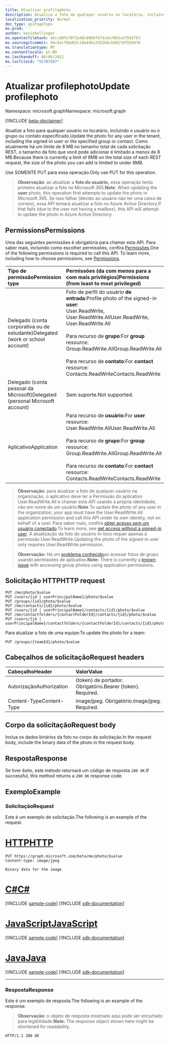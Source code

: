 ```yaml
---
title: Atualizar profilephoto
description: Atualiza a foto de qualquer usuário no locatário, incluindo o usuário conectado ou o grupo ou contato especificado. Desde lá
localization_priority: Normal
doc_type: apiPageType
ms.prod: ''
author: kevinbellinger
ms.openlocfilehash: e6ccd0fe70f2e48c890df074c6a7865cbf502f83
ms.sourcegitcommit: 94c4acf8bd03c10a44b12952b6cb4827df55b978
ms.translationtype: MT
ms.contentlocale: pt-BR
ms.lasthandoff: 06/06/2021
ms.locfileid: "52787587"
---
```

# <a name="update-profilephoto"></a><span data-ttu-id="87641-104">Atualizar profilephoto</span><span class="sxs-lookup"><span data-stu-id="87641-104">Update profilephoto</span></span>

<span data-ttu-id="87641-105">Namespace: microsoft.graph</span><span class="sxs-lookup"><span data-stu-id="87641-105">Namespace: microsoft.graph</span></span>

[!INCLUDE [beta-disclaimer](../../includes/beta-disclaimer.md)]

<span data-ttu-id="87641-106">Atualize a foto para qualquer usuário no locatário, incluindo o usuário ou o grupo ou contato especificado.</span><span class="sxs-lookup"><span data-stu-id="87641-106">Update the photo for any user in the tenant, including the signed-in user or the specified group or contact.</span></span> <span data-ttu-id="87641-107">Como atualmente há um limite de 8 MB no tamanho total de cada solicitação REST, o tamanho da foto que você pode adicionar é limitado a menos de 8 MB.</span><span class="sxs-lookup"><span data-stu-id="87641-107">Because there is currently a limit of 8MB on the total size of each REST request, the size of the photo you can add is limited to under 8MB.</span></span>

<span data-ttu-id="87641-108">Use SOMENTE PUT para essa operação.</span><span class="sxs-lookup"><span data-stu-id="87641-108">Only use PUT for this operation.</span></span>

> <span data-ttu-id="87641-109">**Observação**: ao atualizar a **foto do usuário,** essa operação tenta primeiro atualizar a foto no Microsoft 365.</span><span class="sxs-lookup"><span data-stu-id="87641-109">**Note**:  When updating the **user** photo, this operation first attempts to update the photo in Microsoft 365.</span></span> <span data-ttu-id="87641-110">Se isso falhar (devido ao usuário não ter uma caixa de correio), essa API tentará atualizar a foto no Azure Active Directory.</span><span class="sxs-lookup"><span data-stu-id="87641-110">If that fails (due to the user not having a mailbox), this API will attempt to update the photo in Azure Active Directory.</span></span>

## <a name="permissions"></a><span data-ttu-id="87641-111">Permissions</span><span class="sxs-lookup"><span data-stu-id="87641-111">Permissions</span></span>
<span data-ttu-id="87641-p104">Uma das seguintes permissões é obrigatória para chamar esta API. Para saber mais, incluindo como escolher permissões, confira [Permissões](/graph/permissions-reference).</span><span class="sxs-lookup"><span data-stu-id="87641-p104">One of the following permissions is required to call this API. To learn more, including how to choose permissions, see [Permissions](/graph/permissions-reference).</span></span>

|<span data-ttu-id="87641-114">Tipo de permissão</span><span class="sxs-lookup"><span data-stu-id="87641-114">Permission type</span></span>      | <span data-ttu-id="87641-115">Permissões (da com menos para a com mais privilégios)</span><span class="sxs-lookup"><span data-stu-id="87641-115">Permissions (from least to most privileged)</span></span>              |
|:--------------------|:---------------------------------------------------------|
|<span data-ttu-id="87641-116">Delegado (conta corporativa ou de estudante)</span><span class="sxs-lookup"><span data-stu-id="87641-116">Delegated (work or school account)</span></span>     | <span data-ttu-id="87641-117">Foto de perfil do usuário **de entrada**:</span><span class="sxs-lookup"><span data-stu-id="87641-117">Profile photo of the signed-in **user**:</span></span><br/><span data-ttu-id="87641-118">User.ReadWrite, User.ReadWrite.All</span><span class="sxs-lookup"><span data-stu-id="87641-118">User.ReadWrite, User.ReadWrite.All</span></span><br /><br /><span data-ttu-id="87641-119">Para recurso de **grupo**:</span><span class="sxs-lookup"><span data-stu-id="87641-119">For **group** resource:</span></span><br /><span data-ttu-id="87641-120">Group.ReadWrite.All</span><span class="sxs-lookup"><span data-stu-id="87641-120">Group.ReadWrite.All</span></span><br /><br /><span data-ttu-id="87641-121">Para recurso de **contato**:</span><span class="sxs-lookup"><span data-stu-id="87641-121">For **contact** resource:</span></span><br /><span data-ttu-id="87641-122">Contacts.ReadWrite</span><span class="sxs-lookup"><span data-stu-id="87641-122">Contacts.ReadWrite</span></span> |
|<span data-ttu-id="87641-123">Delegado (conta pessoal da Microsoft)</span><span class="sxs-lookup"><span data-stu-id="87641-123">Delegated (personal Microsoft account)</span></span> | <span data-ttu-id="87641-124">Sem suporte.</span><span class="sxs-lookup"><span data-stu-id="87641-124">Not supported.</span></span> |
|<span data-ttu-id="87641-125">Aplicativo</span><span class="sxs-lookup"><span data-stu-id="87641-125">Application</span></span>                            | <span data-ttu-id="87641-126">Para recurso de **usuário**:</span><span class="sxs-lookup"><span data-stu-id="87641-126">For **user** resource:</span></span><br/><span data-ttu-id="87641-127">User.ReadWrite.All</span><span class="sxs-lookup"><span data-stu-id="87641-127">User.ReadWrite.All</span></span><br /><br /><span data-ttu-id="87641-128">Para recurso de **grupo**:</span><span class="sxs-lookup"><span data-stu-id="87641-128">For **group** resource:</span></span><br /><span data-ttu-id="87641-129">Group.ReadWrite.All</span><span class="sxs-lookup"><span data-stu-id="87641-129">Group.ReadWrite.All</span></span><br /><br /><span data-ttu-id="87641-130">Para recurso de **contato**:</span><span class="sxs-lookup"><span data-stu-id="87641-130">For **contact** resource:</span></span><br /><span data-ttu-id="87641-131">Contacts.ReadWrite</span><span class="sxs-lookup"><span data-stu-id="87641-131">Contacts.ReadWrite</span></span> |

> <span data-ttu-id="87641-132">**Observação:** para atualizar a foto de qualquer usuário na organização, o aplicativo deve ter a Permissão do aplicativo User.ReadWrite.All e chamar esta API usando a própria identidade, não em nome de um usuário.</span><span class="sxs-lookup"><span data-stu-id="87641-132">**Note** To update the photo of any user in the organization, your app must have the User.ReadWrite.All application permission and call this API under its own identity, not on behalf of a user.</span></span> <span data-ttu-id="87641-133">Para saber mais, confira [obter acesso sem um usuário conectado](/graph/auth-v2-service).</span><span class="sxs-lookup"><span data-stu-id="87641-133">To learn more, see [get access without a signed-in user](/graph/auth-v2-service).</span></span> <span data-ttu-id="87641-134">A atualização da foto do usuário in-loco requer apenas a permissão User.ReadWrite.</span><span class="sxs-lookup"><span data-stu-id="87641-134">Updating the photo of the signed-in user only requires User.ReadWrite permission.</span></span>

> <span data-ttu-id="87641-135">**Observação:** Há um [problema conhecido](/graph/known-issues#groups)ao acessar fotos de grupo usando permissões de aplicativo.</span><span class="sxs-lookup"><span data-stu-id="87641-135">**Note:**  There is currently a [known issue](/graph/known-issues#groups) with accessing group photos using application permissions.</span></span>

## <a name="http-request"></a><span data-ttu-id="87641-136">Solicitação HTTP</span><span class="sxs-lookup"><span data-stu-id="87641-136">HTTP request</span></span>
<!-- { "blockType": "ignored" } -->
```http
PUT /me/photo/$value
PUT /users/{id | userPrincipalName}/photo/$value
PUT /groups/{id}/photo/$value
PUT /me/contacts/{id}/photo/$value
PUT /users/{id | userPrincipalName}/contacts/{id}/photo/$value
PUT /me/contactfolders/{contactFolderId}/contacts/{id}/photo/$value
PUT /users/{id | userPrincipalName}/contactfolders/{contactFolderId}/contacts/{id}/photo/$value
```

<span data-ttu-id="87641-137">Para atualizar a foto de uma equipe:</span><span class="sxs-lookup"><span data-stu-id="87641-137">To update the photo for a team:</span></span>

<!-- { "blockType": "ignored" } -->
```http
PUT /groups/{teamId}/photo/$value
```

## <a name="request-headers"></a><span data-ttu-id="87641-138">Cabeçalhos de solicitação</span><span class="sxs-lookup"><span data-stu-id="87641-138">Request headers</span></span>
| <span data-ttu-id="87641-139">Cabeçalho</span><span class="sxs-lookup"><span data-stu-id="87641-139">Header</span></span>       | <span data-ttu-id="87641-140">Valor</span><span class="sxs-lookup"><span data-stu-id="87641-140">Value</span></span> |
|:---------------|:--------|
| <span data-ttu-id="87641-141">Autorização</span><span class="sxs-lookup"><span data-stu-id="87641-141">Authorization</span></span>  | <span data-ttu-id="87641-p106">{token} de portador. Obrigatório.</span><span class="sxs-lookup"><span data-stu-id="87641-p106">Bearer {token}. Required.</span></span>  |
| <span data-ttu-id="87641-144">Content-Type</span><span class="sxs-lookup"><span data-stu-id="87641-144">Content-Type</span></span>  | <span data-ttu-id="87641-p107">image/jpeg. Obrigatório.</span><span class="sxs-lookup"><span data-stu-id="87641-p107">image/jpeg. Required.</span></span>  |

## <a name="request-body"></a><span data-ttu-id="87641-147">Corpo da solicitação</span><span class="sxs-lookup"><span data-stu-id="87641-147">Request body</span></span>
<span data-ttu-id="87641-148">Inclua os dados binários da foto no corpo da solicitação.</span><span class="sxs-lookup"><span data-stu-id="87641-148">In the request body, include the binary data of the photo in the request body.</span></span>

## <a name="response"></a><span data-ttu-id="87641-149">Resposta</span><span class="sxs-lookup"><span data-stu-id="87641-149">Response</span></span>

<span data-ttu-id="87641-150">Se tiver êxito, este método retornará um código de resposta `200 OK`.</span><span class="sxs-lookup"><span data-stu-id="87641-150">If successful, this method returns a `200 OK` response code.</span></span>

## <a name="example"></a><span data-ttu-id="87641-151">Exemplo</span><span class="sxs-lookup"><span data-stu-id="87641-151">Example</span></span>
### <a name="request"></a><span data-ttu-id="87641-152">Solicitação</span><span class="sxs-lookup"><span data-stu-id="87641-152">Request</span></span>
<span data-ttu-id="87641-153">Este é um exemplo de solicitação.</span><span class="sxs-lookup"><span data-stu-id="87641-153">The following is an example of the request.</span></span>

# <a name="http"></a>[<span data-ttu-id="87641-154">HTTP</span><span class="sxs-lookup"><span data-stu-id="87641-154">HTTP</span></span>](#tab/http)
<!-- {
  "blockType": "request",
  "name": "update_profilephoto"
}-->
```http
PUT https://graph.microsoft.com/beta/me/photo/$value
Content-type: image/jpeg

Binary data for the image

```
# <a name="c"></a>[<span data-ttu-id="87641-155">C#</span><span class="sxs-lookup"><span data-stu-id="87641-155">C#</span></span>](#tab/csharp)
[!INCLUDE [sample-code](../includes/snippets/csharp/update-profilephoto-csharp-snippets.md)]
[!INCLUDE [sdk-documentation](../includes/snippets/snippets-sdk-documentation-link.md)]

# <a name="javascript"></a>[<span data-ttu-id="87641-156">JavaScript</span><span class="sxs-lookup"><span data-stu-id="87641-156">JavaScript</span></span>](#tab/javascript)
[!INCLUDE [sample-code](../includes/snippets/javascript/update-profilephoto-javascript-snippets.md)]
[!INCLUDE [sdk-documentation](../includes/snippets/snippets-sdk-documentation-link.md)]

# <a name="java"></a>[<span data-ttu-id="87641-157">Java</span><span class="sxs-lookup"><span data-stu-id="87641-157">Java</span></span>](#tab/java)
[!INCLUDE [sample-code](../includes/snippets/java/update-profilephoto-java-snippets.md)]
[!INCLUDE [sdk-documentation](../includes/snippets/snippets-sdk-documentation-link.md)]

---

### <a name="response"></a><span data-ttu-id="87641-158">Resposta</span><span class="sxs-lookup"><span data-stu-id="87641-158">Response</span></span>
<span data-ttu-id="87641-159">Este é um exemplo de resposta.</span><span class="sxs-lookup"><span data-stu-id="87641-159">The following is an example of the response.</span></span> 

><span data-ttu-id="87641-160">**Observação:** o objeto de resposta mostrado aqui pode ser encurtado para legibilidade.</span><span class="sxs-lookup"><span data-stu-id="87641-160">**Note:** The response object shown here might be shortened for readability.</span></span>
<!-- {
  "blockType": "response"
} -->
```http
HTTP/1.1 200 OK
```

<!-- uuid: 8fcb5dbc-d5aa-4681-8e31-b001d5168d79
2015-10-25 14:57:30 UTC -->
<!--
{
  "type": "#page.annotation",
  "description": "Update profilephoto",
  "keywords": "",
  "section": "documentation",
  "tocPath": "",
  "suppressions": [
  ]
}
-->


